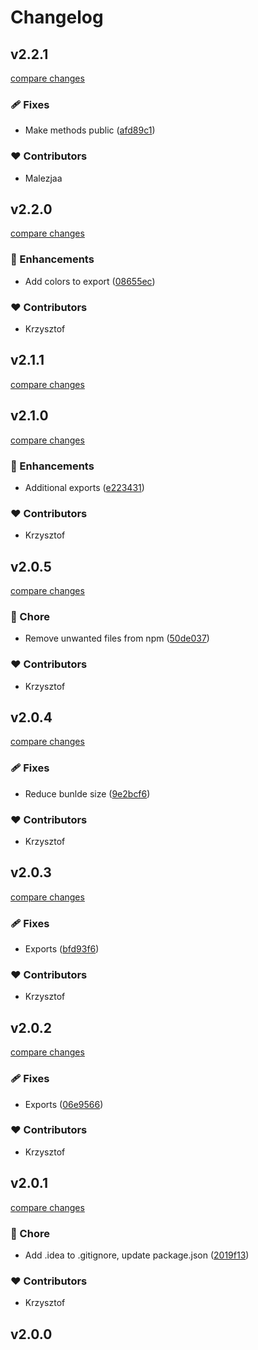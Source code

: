 # Changelog

## v2.2.1

[compare changes](https://github.com/malezjaa/prime-console/compare/v2.2.0...v2.2.1)

### 🩹 Fixes

- Make methods public ([afd89c1](https://github.com/malezjaa/prime-console/commit/afd89c1))

### ❤️ Contributors

- Malezjaa

## v2.2.0

[compare changes](https://github.com/malezjaa/prime-console/compare/v2.1.1...v2.2.0)

### 🚀 Enhancements

- Add colors to export ([08655ec](https://github.com/malezjaa/prime-console/commit/08655ec))

### ❤️ Contributors

- Krzysztof

## v2.1.1

[compare changes](https://github.com/malezjaa/prime-console/compare/v2.1.0...v2.1.1)

## v2.1.0

[compare changes](https://github.com/malezjaa/prime-console/compare/v2.0.5...v2.1.0)

### 🚀 Enhancements

- Additional exports ([e223431](https://github.com/malezjaa/prime-console/commit/e223431))

### ❤️ Contributors

- Krzysztof

## v2.0.5

[compare changes](https://github.com/malezjaa/prime-console/compare/v2.0.4...v2.0.5)

### 🏡 Chore

- Remove unwanted files from npm ([50de037](https://github.com/malezjaa/prime-console/commit/50de037))

### ❤️ Contributors

- Krzysztof

## v2.0.4

[compare changes](https://github.com/malezjaa/prime-console/compare/v2.0.3...v2.0.4)

### 🩹 Fixes

- Reduce bunlde size ([9e2bcf6](https://github.com/malezjaa/prime-console/commit/9e2bcf6))

### ❤️ Contributors

- Krzysztof

## v2.0.3

[compare changes](https://github.com/malezjaa/prime-console/compare/v2.0.2...v2.0.3)

### 🩹 Fixes

- Exports ([bfd93f6](https://github.com/malezjaa/prime-console/commit/bfd93f6))

### ❤️ Contributors

- Krzysztof

## v2.0.2

[compare changes](https://github.com/malezjaa/prime-console/compare/v2.0.1...v2.0.2)

### 🩹 Fixes

- Exports ([06e9566](https://github.com/malezjaa/prime-console/commit/06e9566))

### ❤️ Contributors

- Krzysztof

## v2.0.1

[compare changes](https://github.com/malezjaa/prime-console/compare/v2.0.0...v2.0.1)

### 🏡 Chore

- Add .idea to .gitignore, update package.json ([2019f13](https://github.com/malezjaa/prime-console/commit/2019f13))

### ❤️ Contributors

- Krzysztof

## v2.0.0
